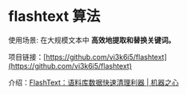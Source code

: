 # flashtext 算法

使用场景: 在大规模文本中 **高效地提取和替换关键词。**

项目链接：[https://github.com/vi3k6i5/flashtext](https://github.com/vi3k6i5/flashtext)

介绍：[FlashText：语料库数据快速清理利器 | 机器之心](https://www.jiqizhixin.com/articles/2017-11-10-4)



